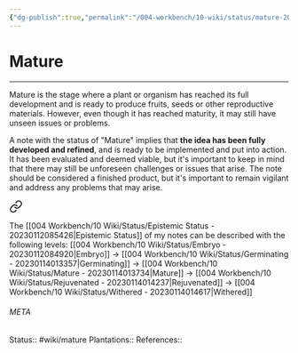 ```yaml
---
{"dg-publish":true,"permalink":"/004-workbench/10-wiki/status/mature-20230114013734/"}
---
```


# Mature
---
Mature is the stage where a plant or organism has reached its full development and is ready to produce fruits, seeds or other reproductive materials. However, even though it has reached maturity, it may still have unseen issues or problems.

A note with the status of "Mature" implies that **the idea has been fully developed and refined**, and is ready to be implemented and put into action. It has been evaluated and deemed viable, but it's important to keep in mind that there may still be unforeseen challenges or issues that arise. The note should be considered a finished product, but it's important to remain vigilant and address any problems that may arise.



<div class="transclusion internal-embed is-loaded"><a class="markdown-embed-link" href="/004-workbench/10-wiki/status/epistemic-status-20230112085426/#4390be" aria-label="Open link"><svg xmlns="http://www.w3.org/2000/svg" width="24" height="24" viewBox="0 0 24 24" fill="none" stroke="currentColor" stroke-width="2" stroke-linecap="round" stroke-linejoin="round" class="svg-icon lucide-link"><path d="M10 13a5 5 0 0 0 7.54.54l3-3a5 5 0 0 0-7.07-7.07l-1.72 1.71"></path><path d="M14 11a5 5 0 0 0-7.54-.54l-3 3a5 5 0 0 0 7.07 7.07l1.71-1.71"></path></svg></a><div class="markdown-embed">



The [[004 Workbench/10 Wiki/Status/Epistemic Status - 20230112085426\|Epistemic Status]] of my notes can be described with the following levels: [[004 Workbench/10 Wiki/Status/Embryo - 20230112084920\|Embryo]] -> [[004 Workbench/10 Wiki/Status/Germinating - 20230114013357\|Germinating]] -> [[004 Workbench/10 Wiki/Status/Mature - 20230114013734\|Mature]] -> [[004 Workbench/10 Wiki/Status/Rejuvenated - 20230114014237\|Rejuvenated]] -> [[004 Workbench/10 Wiki/Status/Withered - 20230114014617\|Withered]] 

</div></div>



###### META
Status:: #wiki/mature 
Plantations:: 
References:: 
